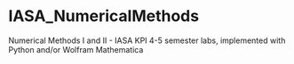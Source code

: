 # IASA_NumericalMethods
Numerical Methods I and II - IASA KPI 4-5 semester labs, implemented with Python and/or Wolfram Mathematica
